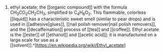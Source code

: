 1. ethyl acetate; the [[organic compound]] with the formula CH<sub>3</sub>CO<sub>2</sub>CH<sub>2</sub>CH<sub>3</sub>, simplified to C<sub>4</sub>H<sub>8</sub>O<sub>2</sub>. This flammable, colorless [[liquid]] has a characteristic sweet smell (similar to pear drops) and is used in [[adhesive|glues]], [[nail polish remover|nail polish removers]], and the [[decaffeination]] process of [[tea]] and [[coffee]]. Ethyl acetate is the [[ester]] of [[ethanol]] and [[acetic acid]]; it is manufactured on a large scale for use as a [[solvent]].^[https://en.wikipedia.org/wiki/Ethyl_acetate]